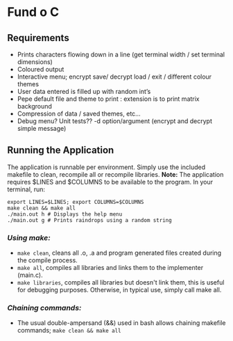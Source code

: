 # **Fund o C**

## Requirements
- Prints characters flowing down in a line (get terminal width / set terminal dimensions)
- Coloured output
- Interactive menu; encrypt save/ decrypt load / exit / different colour themes
- User data entered is filled up with random int’s
- Pepe default file and theme to print : extension is to print matrix background
- Compression of data / saved themes, etc…
- Debug menu? Unit tests?? -d option/argument (encrypt and decrypt simple message)

## Running the Application
The application is runnable per environment. Simply use the included makefile to clean, recompile all or recompile libraries.
__Note:__ The application requires $LINES and $COLUMNS to be available to the program. 
In your terminal, run: 
```
export LINES=$LINES; export COLUMNS=$COLUMNS
make clean && make all
./main.out h # Displays the help menu
./main.out g # Prints raindrops using a random string
```

### *Using make:*
* `make clean`, cleans all .o, .a and program generated files created during the compile process.
* `make all`, compiles all libraries and links them to the implementer (main.c).
* `make libraries`, compiles all libraries but doesn't link them, this is useful for debugging purposes. Otherwise, in typical use, simply call make all.

### *Chaining commands:*
* The usual double-ampersand (&&) used in bash allows chaining makefile commands;
	`make clean && make all`
